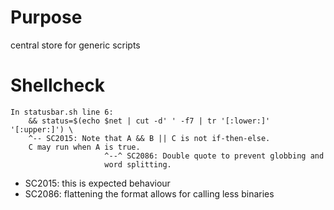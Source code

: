 # Purpose
central store for generic scripts

# Shellcheck

```
In statusbar.sh line 6:
    && status=$(echo $net | cut -d' ' -f7 | tr '[:lower:]' '[:upper:]') \
    ^-- SC2015: Note that A && B || C is not if-then-else. 
    C may run when A is true.
                     ^--^ SC2086: Double quote to prevent globbing and 
                     word splitting.
```
- SC2015: this is expected behaviour
- SC2086: flattening the format allows for calling less binaries

